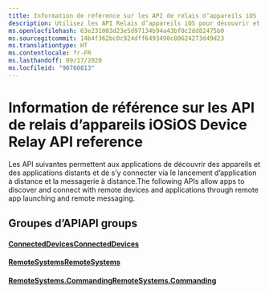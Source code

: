 ```yaml
---
title: Information de référence sur les API de relais d’appareils iOS
description: Utilisez les API Relais d’appareils iOS pour découvrir et se connecter aux appareils et applications distants via le lancement d’applications à distance et l’envoi de messages à distance.
ms.openlocfilehash: 63e231003d23e5d97134b94a43bf0c2dd82475b0
ms.sourcegitcommit: 14b4f362bc0c924dff6493490c80624273d49d23
ms.translationtype: HT
ms.contentlocale: fr-FR
ms.lasthandoff: 09/17/2020
ms.locfileid: "90760813"
---
```

# <a name="ios-device-relay-api-reference"></a><span data-ttu-id="4e0a6-103">Information de référence sur les API de relais d’appareils iOS</span><span class="sxs-lookup"><span data-stu-id="4e0a6-103">iOS Device Relay API reference</span></span>

<span data-ttu-id="4e0a6-104">Les API suivantes permettent aux applications de découvrir des appareils et des applications distants et de s’y connecter via le lancement d’application à distance et la messagerie à distance.</span><span class="sxs-lookup"><span data-stu-id="4e0a6-104">The following APIs allow apps to discover and connect with remote devices and applications through remote app launching and remote messaging.</span></span>

## <a name="api-groups"></a><span data-ttu-id="4e0a6-105">Groupes d’API</span><span class="sxs-lookup"><span data-stu-id="4e0a6-105">API groups</span></span>

#### <a name="connecteddevices"></a>[<span data-ttu-id="4e0a6-106">ConnectedDevices</span><span class="sxs-lookup"><span data-stu-id="4e0a6-106">ConnectedDevices</span></span>](../objectivec-api/connecteddevices/index.md)
#### <a name="remotesystems"></a>[<span data-ttu-id="4e0a6-107">RemoteSystems</span><span class="sxs-lookup"><span data-stu-id="4e0a6-107">RemoteSystems</span></span>](../objectivec-api/remotesystems/index.md)
#### <a name="remotesystemscommanding"></a>[<span data-ttu-id="4e0a6-108">RemoteSystems.Commanding</span><span class="sxs-lookup"><span data-stu-id="4e0a6-108">RemoteSystems.Commanding</span></span>](../objectivec-api/remotesystems.commanding/index.md)